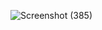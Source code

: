 ![Screenshot (385)](https://github.com/KhushalBorse2023/Leetcode-24/assets/86597374/50102449-f44a-44ed-a043-f4179f1a495f)
